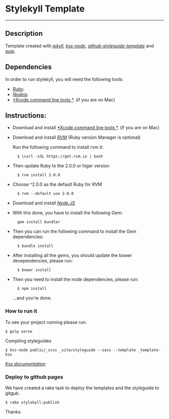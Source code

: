 # Stylekyll Template 
--------------

## Description

Template created with [*jekyll*](http://jekyllrb.com/),
[*kss-node*](https://github.com/kss-node/kss-node),
[*github-styleguide-template*](https://github.com/1026/kss-node-template-such-as-github) and 
[*gulp*](http://gulpjs.com).

## Dependencies

In order to run stylekyll, you will need the following tools:
- [*Ruby*](https://www.ruby-lang.org/en/).
- [*Nodejs*](http://nodejs.org/).
- [*Xcode command line tools *](https://developer.apple.com/xcode/). (if you are on Mac)


## Instructions:

* Download and install [*Xcode command line tools *](https://developer.apple.com/xcode/). (if you are on Mac)

* Download and install [*RVM*](https://rvm.io/rvm/install) (Ruby version Manager is optional)

    Run the following command to install rvm it:

        $ \curl -sSL https://get.rvm.io | bash

* Then update Ruby to the 2.0.0 or higer version 

        $ rvm install 2.0.0

* Choose ^2.0.0 as the default Ruby for RVM

        $ rvm --default use 2.0.0

* Download and install [*Node.JS*](http://nodejs.org/)

* With this done, you have to install the following Gem:
    
        gem install bundler

* Then you can run the following command to install the Gem dependencies:
    
        $ bundle install

* After installing all the gems, you should update the bower devependencies, please run:

        $ bower install

* Then you need to install the node dependencies, please run:

        $ npm install

    ...and you're done. 
    
### How to run it

To see your project running please run:

    $ gulp serve

Compiling styleguides 
    
    $ kss-node public/_scss _site/styleguide --sass --template _template-kss 

[*Kss documentation*](http://warpspire.com/kss/syntax/)


### Deploy to github pages

We have created a rake task to deploy the templates and the styleguide to gitgub.

    $ rake stylekyll:publish


Thanks

